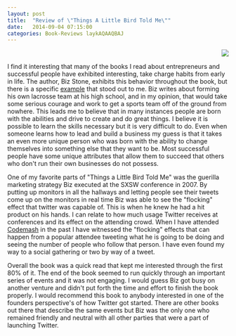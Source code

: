 ```yaml
---
layout: post
title:  "Review of \"Things A Little Bird Told Me\""
date:   2014-09-04 07:15:00
categories: Book-Reviews laykAQAAQBAJ
---
```

<div style="float:right">
<img src="http://bks4.books.google.com/books?id=laykAQAAQBAJ&printsec=frontcover&img=1&zoom=1&imgtk=AFLRE70TTkmLDQNwUZzSUvnb7XvUV0ZnQrnyJDkwcX-b-vfC7tZrQyRCuGgWmteW1M8N_wABS1AC3nvNB_P_tmQewCha-OkaP5hZukjnj8ARr-b2U5TCoembY5vUc5wXU90MJnqApaf5" />
</div>
<div style="clear:right"></div>

I find it interesting that many of the books I read about entrepreneurs and successful people have exhibited interesting, take charge habits from early in life. The author, Biz Stone, exhibits this behavior throughout the book, but there is a specific [example](http://books.google.com/books?id=laykAQAAQBAJ&lpg=PP1&pg=PT14#v=onepage&q=lacrosse&f=false) that stood out to me. Biz writes about forming his own lacrosse team at his high school, and in my opinion, that would take some serious courage and work to get a sports team off of the ground from nowhere. This leads me to believe that in many instances people are born with the abilities and drive to create and do great things. I believe it is possible to learn the skills necessary but it is very difficult to do. Even when someone learns how to lead and build a business my guess is that it takes an even more unique person who was born with the ability to change themselves into something else that they want to be. Most successful people have some unique attributes that allow them to succeed that others who don't run their own businesses do not possess.

One of my favorite parts of "Things a Little Bird Told Me" was the guerilla marketing strategy Biz executed at the SXSW conference in 2007. By putting up monitors in all the hallways and letting people see their tweets come up on the monitors in real time Biz was able to see the "flocking" effect that twitter was capable of. This is when he knew he had a hit product on his hands. I can relate to how much usage Twitter receives at conferences and its effect on the attending crowd. When I have attended [Codemash](http://codemash.org) in the past I have witnessed the "flocking" effects that can happen from a popular attendee tweeting what he is going to be doing and seeing the number of people who follow that person. I have even found my way to a social gathering or two by way of a tweet.

Overall the book was a quick read that kept me interested through the first 80% of it. The end of the book seemed to run quickly through an important series of events and it was not engaging. I would guess Biz got busy on another venture and didn't put forth the time and effort to finish the book properly. I would recommend this book to anybody interested in one of the founders perspective's of how Twitter got started. There are other books out there that describe the same events but Biz was the only one who remained friendly and neutral with all other parties that were a part of launching Twitter.
